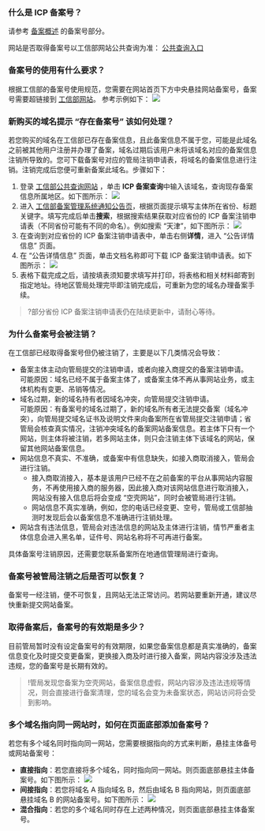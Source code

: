 ### 什么是 ICP 备案号？
请参考 [备案概述](https://cloud.tencent.com/document/product/243/18907) 的备案号部分。

网站是否取得备案号以工信部网站公共查询为准： [公共查询入口](https://beian.miit.gov.cn/#/Integrated/recordQuery)

### 备案号的使用有什么要求？
根据工信部的备案号使用规范，您需要在网站首页下方中央悬挂网站备案号，备案号需要超链接到 [工信部网站](https://beian.miit.gov.cn)。
参考示例如下：
![](https://main.qcloudimg.com/raw/f7a09d10989c0982fe2f22addff2e1ff.png)

### 新购买的域名提示 “存在备案号” 该如何处理？
若您购买的域名在工信部已存在备案信息，且此备案信息不属于您，可能是此域名之前被其他用户注册并办理了备案，域名过期后该用户未将该域名对应的备案信息注销所导致的。您可下载备案号对应的管局注销申请表，将域名的备案信息进行注销。注销完成后您便可重新备案此域名。步骤如下：  
1. 登录 [工信部公共查询网站](https://beian.miit.gov.cn/#/Integrated/recordQuery) ，单击 **ICP 备案查询**中输入该域名，查询现存备案信息所属地区。如下图所示：
![](https://main.qcloudimg.com/raw/ddd671fbd91fd1c92908217857d212b0.png)
2. 进入 [工信部备案管理系统通知公告页](https://beian.miit.gov.cn/?spm=a2c4g.11186623.2.10.5ec65becBadqnr#/Integrated/notice_list)，根据页面提示填写主体所在省份、标题关键字。填写完成后单击**搜索**，根据搜索结果获取对应省份的 ICP 备案注销申请表（不同省份可能有不同的命名）。例如搜索 “天津”，如下图所示：
![](https://main.qcloudimg.com/raw/ab8e4521286afc67a0dea9e52c27808c.png)
3. 在查询到对应省份的 ICP 备案注销申请表中，单击右侧**详情**，进入 “公告详情信息” 页面。
4. 在 “公告详情信息” 页面，单击文档名称即可下载 ICP 备案注销申请表。如下图所示：
![](https://main.qcloudimg.com/raw/30d6c3d95cfe2162c0e35f15fd76a607.png)
5. 表格下载完成之后，请按填表须知要求填写并打印，将表格和相关材料邮寄到指定地址。待地区管局处理完毕即注销完成后，可重新为您的域名办理备案手续。

>?部分省份 ICP 备案注销申请表仍在陆续更新中，请耐心等待。

### 为什么备案号会被注销？
在工信部已经取得备案号但仍被注销了，主要是以下几类情况会导致：  
- 备案主体主动向管局提交的注销申请，或者向接入商提交的备案注销申请。         
可能原因：域名已经不属于备案主体了，或备案主体不再从事网站业务，或主体机构有变更、吊销等情况。   
- 域名过期，新的域名持有者因域名冲突，向管局提交注销申请。    
可能原因：有备案号的域名过期了，新的域名所有者无法提交备案（域名冲突），向管局提交域名证书及说明文件来向备案所在省管局提交注销申请；省管局会核查真实情况，注销冲突域名的备案网站备案信息。若主体下只有一个网站，则主体将被注销，若多网站主体，则只会注销主体下该域名的网站，保留其他网站备案信息。    
- 网站信息不真实、不准确，或备案中有信息缺失，如接入商取消接入，管局会进行注销。    
  - 接入商取消接入，基本是该用户已经不在之前备案的平台从事网站内容服务，不再使用接入商的服务器，因此接入商对该网站信息进行取消接入，网站没有接入信息后将会变成 “空壳网站”，同时会被管局进行注销。    
  - 网站信息不真实准确，例如，您的电话已经变更、空号，管局或工信部抽测时发现后会以备案信息不准确进行注销处理。  
- 网站含有违法信息，管局会对违法信息的网站及主体进行注销，情节严重者主体信息会进入黑名单，证件号、网站名称将不可再进行备案。

具体备案号注销原因，还需要您联系备案所在地通信管理局进行查询。

### 备案号被管局注销之后是否可以恢复？
备案号一经注销，便不可恢复，且网站无法正常访问。若网站要重新开通，建议尽快重新提交网站备案。

### 取得备案后，备案号的有效期是多少？
目前管局暂时没有设定备案号的有效期限，如果您备案信息都是真实准确的，备案信息变化及时提交变更备案，更换接入商及时进行接入备案，网站内容没涉及违法违规，您的备案号是长期有效的。
>!管局发现您备案为空壳网站，备案信息虚假，网站内容涉及违法违规等情况，则会直接进行备案清理，您的域名会变为未备案状态，网站访问将会受到影响。


### 多个域名指向同一网站时，如何在页面底部添加备案号？

若您有多个域名同时指向同一网站，您需要根据指向的方式来判断，悬挂主体备号或网站备案号：
- **直接指向**：若您直接将多个域名，同时指向同一网站。则页面底部悬挂主体备案号。如下图所示：
![](https://main.qcloudimg.com/raw/23c865f29d6ce07ccdc74821d72fe4d7.png)
- **间接指向**：若您将域名 A 指向域名 B，然后由域名 B 指向网站，则页面底部悬挂域名 B 的网站备案号。如下图所示：
![](https://main.qcloudimg.com/raw/92d8e1794998e96195b10d3e45df5fe0.png)
- **混合指向**：若您的多个域名同时存在上述两种情况，则页面底部悬挂主体备案号。

